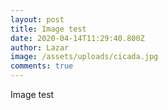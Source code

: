 ```yaml
---
layout: post
title: Image test
date: 2020-04-14T11:29:40.800Z
author: Lazar
image: /assets/uploads/cicada.jpg
comments: true
---
```

Image test